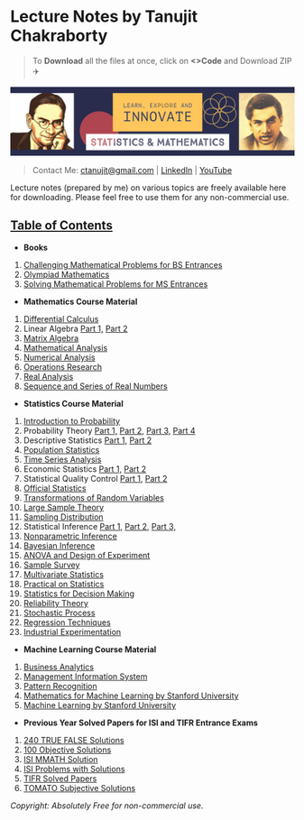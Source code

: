 # Lecture Notes by Tanujit Chakraborty

> To **Download** all the files at once, click on **<>Code** and Download ZIP ✈️ 


![architecture_FEWNet](https://github.com/ctanujit/lecture-notes/blob/main/Poster-1.png)

> Contact Me: ctanujit@gmail.com | [LinkedIn](https://www.linkedin.com/in/ctanujit/) | [YouTube](https://www.youtube.com/@dr.tanujitchakraborty9676/videos)

Lecture notes (prepared by me) on various topics are freely available here for downloading. Please feel free to use them for any non-commercial use. 

## [Table of Contents](https://github.com/ctanujit/lecture-notes)


* **Books**

 1. [Challenging Mathematical Problems for BS Entrances](https://github.com/ctanujit/lecture-notes/blob/main/Books/Challenging%20Mathematical%20Problems%20for%20BS%20Entrances.pdf)
 2. [Olympiad Mathematics](https://github.com/ctanujit/lecture-notes/blob/main/Books/Olympiad%20Mathematics.pdf)
 3. [Solving Mathematical Problems for MS Entrances](https://github.com/ctanujit/lecture-notes/blob/main/Books/Solving%20Mathematical%20Problems%20for%20MS%20Entrances.pdf)

* **Mathematics Course Material**
  
1. [Differential Calculus](https://github.com/ctanujit/lecture-notes/blob/main/Mathematics/Differential%20Calculus.pdf)
2. Linear Algebra [Part 1,](https://github.com/ctanujit/lecture-notes/blob/main/Mathematics/Linear%20Algebra%20Part-1.pdf) [Part 2](https://github.com/ctanujit/lecture-notes/blob/main/Mathematics/Linear%20Algebra%20Part-2.pdf)
3. [Matrix Algebra](https://github.com/ctanujit/lecture-notes/blob/main/Mathematics/Matrix%20Algebra.pdf)
4. [Mathematical Analysis](https://github.com/ctanujit/lecture-notes/blob/main/Mathematics/Mathematical%20Analysis.pdf)
5. [Numerical Analysis](https://github.com/ctanujit/lecture-notes/blob/main/Mathematics/Numerical%20Analysis.pdf)
6. [Operations Research](https://github.com/ctanujit/lecture-notes/blob/main/Mathematics/Operations%20Research.pdf)
7. [Real Analysis](https://github.com/ctanujit/lecture-notes/blob/main/Mathematics/Real%20Analysis.pdf)
8. [Sequence and Series of Real Numbers](https://github.com/ctanujit/lecture-notes/blob/main/Mathematics/Sequence%20and%20Series%20of%20Real%20Numbers.pdf)

* **Statistics Course Material**
  
1. [Introduction to Probability](https://github.com/ctanujit/lecture-notes/blob/main/Statistics/Introduction%20to%20Probability.pdf)
2. Probability Theory [Part 1,](https://github.com/ctanujit/lecture-notes/blob/main/Statistics/Probability%20Theory%20Part-1.pdf) [Part 2,](https://github.com/ctanujit/lecture-notes/blob/main/Statistics/Probability%20Theory%20Part-2.pdf) [Part 3,](https://github.com/ctanujit/lecture-notes/blob/main/Statistics/Probability%20Theory%20Part-3.pdf) [Part 4](https://github.com/ctanujit/lecture-notes/blob/main/Statistics/Probability%20Theory%20Part-4.pdf)
3. Descriptive Statistics [Part 1,](https://github.com/ctanujit/lecture-notes/blob/main/Statistics/Descriptive%20Statistics.pdf) [Part 2](https://github.com/ctanujit/lecture-notes/blob/main/Statistics/Categorical%20Data%20Analysis.pdf)
4. [Population Statistics](https://github.com/ctanujit/lecture-notes/blob/main/Statistics/Population%20Statistics.pdf)
5. [Time Series Analysis](https://github.com/ctanujit/lecture-notes/blob/main/Statistics/Time%20Series%20Analysis.pdf)
6. Economic Statistics [Part 1,](https://github.com/ctanujit/lecture-notes/blob/main/Statistics/Demand%20Analysis.pdf) [Part 2](https://github.com/ctanujit/lecture-notes/blob/main/Statistics/Index%20Numbers.pdf)
7. Statistical Quality Control [Part 1,](https://github.com/ctanujit/lecture-notes/blob/main/Statistics/Statistical%20Process%20Control%20Part-1.pdf) [Part 2](https://github.com/ctanujit/lecture-notes/blob/main/Statistics/Statistical%20Process%20Control%20Part-2.pdf)
8. [Official Statistics](https://github.com/ctanujit/lecture-notes/blob/main/Statistics/National%20Income.pdf)
9. [Transformations of Random Variables](https://github.com/ctanujit/lecture-notes/blob/main/Statistics/Transformations%20of%20Random%20Variables.pdf)
10. [Large Sample Theory](https://github.com/ctanujit/lecture-notes/blob/main/Statistics/Large%20Sample%20Theory.pdf)
11. [Sampling Distribution](https://github.com/ctanujit/lecture-notes/blob/main/Statistics/Sampling%20Distributions.pdf)
12. Statistical Inference [Part 1,](https://github.com/ctanujit/lecture-notes/blob/main/Statistics/Statistical%20Inference%20Part-1.pdf) [Part 2,](https://github.com/ctanujit/lecture-notes/blob/main/Statistics/Statistical%20Inference%20Part-2.pdf) [Part 3,](https://github.com/ctanujit/lecture-notes/blob/main/Statistics/Statistical%20Inference%20Part-3.pdf)
13. [Nonparametric Inference](https://github.com/ctanujit/lecture-notes/blob/main/Statistics/Nonparametric%20Inference.pdf)
14. [Bayesian Inference](https://github.com/ctanujit/lecture-notes/blob/main/Statistics/Bayesian%20Inference.pdf)
15. [ANOVA and Design of Experiment](https://github.com/ctanujit/lecture-notes/blob/main/Statistics/ANOVA%20and%20Design%20of%20Experiments.pdf)
16. [Sample Survey](https://github.com/ctanujit/lecture-notes/blob/main/Statistics/Sample%20Survey.pdf)
17. [Multivariate Statistics](https://github.com/ctanujit/lecture-notes/blob/main/Statistics/Multivariate%20Analysis.pdf)
18. [Practical on Statistics](https://github.com/ctanujit/lecture-notes/blob/main/Statistics/Practicals%20on%20Statistics.pdf)
19. [Statistics for Decision Making](https://github.com/ctanujit/lecture-notes/blob/main/Statistics/Statistics%20for%20Decision%20Making.pdf)
20. [Reliability Theory](https://github.com/ctanujit/lecture-notes/blob/main/Statistics/Reliability%20Theory.pdf)
21. [Stochastic Process](https://github.com/ctanujit/lecture-notes/blob/main/Statistics/Stochastic%20Processes.pdf)
22. [Regression Techniques](https://github.com/ctanujit/lecture-notes/blob/main/Statistics/Regression%20Techniques.pdf)
23. [Industrial Experimentation](https://github.com/ctanujit/lecture-notes/blob/main/Statistics/Industrial%20Experimentation.pdf)

* **Machine Learning Course Material**
  
1. [Business Analytics](https://github.com/ctanujit/lecture-notes/blob/main/ML/Business%20Analytics.pdf)
2. [Management Information System](https://github.com/ctanujit/lecture-notes/blob/main/ML/Management%20Information%20System.pdf)
3. [Pattern Recognition](https://github.com/ctanujit/lecture-notes/blob/main/ML/Pattern%20Recognition.pdf)
4. [Mathematics for Machine Learning by Stanford University](https://github.com/ctanujit/lecture-notes/blob/main/ML/Mathematics%20for%20Machine%20Learning%20by%20Stanford%20University.pdf)
5. [Machine Learning by Stanford University](https://github.com/ctanujit/lecture-notes/blob/main/ML/Machine%20Learning%20by%20Stanford%20University.pdf)

* **Previous Year Solved Papers for ISI and TIFR Entrance Exams**

1. [240 TRUE FALSE Solutions](https://github.com/ctanujit/lecture-notes/blob/main/Solved%20Previous%20Papers/240%20TRUE%20FALSE%20Solutions.pdf)
2. [100 Objective Solutions](https://github.com/ctanujit/lecture-notes/blob/main/Solved%20Previous%20Papers/100%20Objective%20Solutions.pdf)
3. [ISI MMATH Solution](https://github.com/ctanujit/lecture-notes/blob/main/Solved%20Previous%20Papers/ISI%20MMATH%20Solution.pdf)
4. [ISI Problems with Solutions](https://github.com/ctanujit/lecture-notes/blob/main/Solved%20Previous%20Papers/ISI%20Problems%20with%20Solutions.pdf)
5. [TIFR Solved Papers](https://github.com/ctanujit/lecture-notes/blob/main/Solved%20Previous%20Papers/TIFR%20Solved%20Papers.pdf)
6. [TOMATO Subjective Solutions](https://github.com/ctanujit/lecture-notes/blob/main/Solved%20Previous%20Papers/TOMATO%20Subjective%20Solutions.pdf)

*Copyright: Absolutely Free for non-commercial use.*


